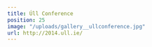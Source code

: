 ```yaml
---
title: Úll Conference
position: 25
image: "/uploads/gallery__ullconference.jpg"
url: http://2014.ull.ie/
---
```


